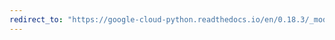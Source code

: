 ```yaml
---
redirect_to: "https://google-cloud-python.readthedocs.io/en/0.18.3/_modules/gcloud/datastore/batch.html"
---
```

